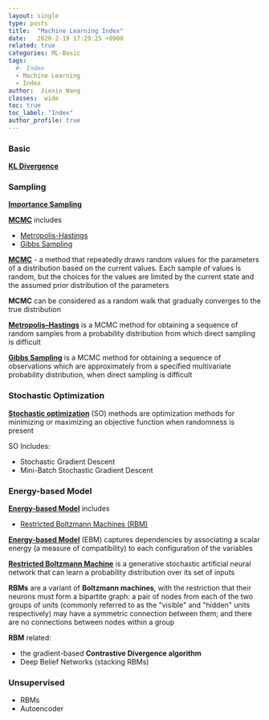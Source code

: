 ```yaml
---
layout: single
type: posts
title:  "Machine Learning Index"
date:   2020-2-19 17:29:25 +0900
related: true
categories: ML-Basic
tags:
  #- Index
  - Machine Learning
  - Index
author:  Jiexin Wang
classes:  wide
toc: true
toc_label: "Index"
author_profile: true
---
```


### Basic  

[**KL Divergence**](https://ha5ha6.github.io/judy_blog/ml-basic/2020/03/02/kl.html)  


### Sampling  

[**Importance Sampling**](https://ha5ha6.github.io/judy_blog/ml-basic/2020/02/21/importancesampling.html)  

[**MCMC**](https://ha5ha6.github.io/judy_blog/ml-basic/2019/12/20/mcmc.html) includes
- [Metropolis-Hastings](https://ha5ha6.github.io/judy_blog/ml-basic/2019/12/20/mcmc.html#metropolis-hastings)
- [Gibbs Sampling](https://ha5ha6.github.io/judy_blog/ml-basic/2020/02/18/gibbssampling.html)

[**MCMC**](https://ha5ha6.github.io/judy_blog/ml-basic/2019/12/20/mcmc.html) - a method that repeatedly draws random values for the parameters of a distribution based on the current values. Each sample of values is random, but the choices for the values are limited by the current state and the assumed prior distribution of the parameters  

**MCMC** can be considered as a random walk that gradually converges to the true distribution

[**Metropolis–Hastings**](https://ha5ha6.github.io/judy_blog/ml-basic/2019/12/20/mcmc.html#metropolis-hastings) is a MCMC method for obtaining a sequence of random samples from a probability distribution from which direct sampling is difficult  

[**Gibbs Sampling**](https://ha5ha6.github.io/judy_blog/ml-basic/2020/02/18/gibbssampling.html) is a MCMC method for obtaining a sequence of observations which are approximately from a specified multivariate probability distribution, when direct sampling is difficult  

### Stochastic Optimization

[**Stochastic optimization**](https://ha5ha6.github.io/judy_blog/ml-basic/2019/12/18/stochasticoptimization.html) (SO) methods are optimization methods for minimizing or maximizing an objective function when randomness is present

SO Includes:
- Stochastic Gradient Descent
- Mini-Batch Stochastic Gradient Descent

### Energy-based Model

[**Energy-based Model**](https://ha5ha6.github.io/judy_blog/ml-basic/2020/02/05/energybasedmodel.html) includes
- [Restricted Boltzmann Machines (RBM)](https://ha5ha6.github.io/judy_blog/ml-basic/2020/02/10/RBM.html)

[**Energy-based Model**](https://ha5ha6.github.io/judy_blog/ml-basic/2020/02/05/energybasedmodel.html) (EBM) captures dependencies by associating a scalar energy (a measure of compatibility) to each configuration of the variables

[**Restricted Boltzmann Machine**](https://ha5ha6.github.io/judy_blog/ml-basic/2020/02/10/RBM.html) is a generative stochastic artificial neural network that can learn a probability distribution over its set of inputs

**RBMs** are a variant of **Boltzmann machines**, with the restriction that their neurons must form a bipartite graph: a pair of nodes from each of the two groups of units (commonly referred to as the "visible" and "hidden" units respectively) may have a symmetric connection between them; and there are no connections between nodes within a group  

**RBM** related:  
- the gradient-based **Contrastive Divergence algorithm**
- Deep Belief Networks (stacking RBMs)


### Unsupervised

- RBMs
- Autoencoder
